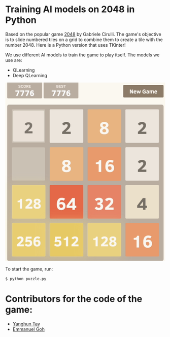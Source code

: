 Training AI models on 2048 in  Python
===========



Based on the popular game [2048](https://github.com/gabrielecirulli/2048) by Gabriele Cirulli. The game's objective is to slide numbered tiles on a grid to combine them to create a tile with the number 2048. Here is a Python version that uses TKinter! 

We use different AI models to train the game to play itself. The models we use are:
* QLearning
* Deep QLearning


![screenshot](img/screenshot.png)

To start the game, run:
    
    $ python puzzle.py


Contributors for the code of the game:
==

- [Yanghun Tay](http://github.com/yangshun)
- [Emmanuel Goh](http://github.com/emman27)
